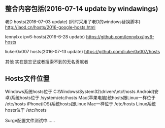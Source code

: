 整合内容包括(2016-07-14 update by windawings)
------------------------------------------
老D hosts(2016-07-03 update) (同时采用了老D的windows替换脚本)
http://laod.cn/hosts/2016-google-hosts.html

lennylxx ipv6-hosts(2016-6-28 update) 
https://github.com/lennylxx/ipv6-hosts

liuker0x007 hosts(2016-07-13 update) 
https://github.com/liuker0x007/hosts

其他
实在是忘记或者搜索不到的无名贡献者


Hosts文件位置
------------------------------------------
Windows系统hosts位于 C:\Windows\System32\drivers\etc\hosts
Android(安卓)系统hosts位于 /system/etc/hosts
Mac(苹果电脑)统hosts跟Linux一样位于 /etc/hosts
iPhone(iOS)系统hosts跟Linux Mac一样位于 /etc/hosts
Linux系统hosts位于 /etc/hosts

Surge配置文件测试中……